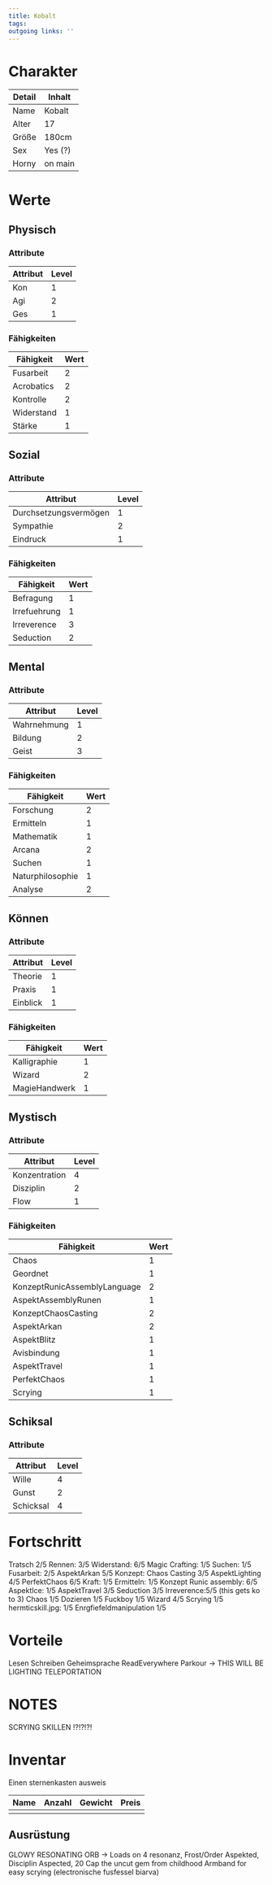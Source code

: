 ```yaml
---
title: Kobalt  
tags:   
outgoing links: ''  
---
```

# Charakter
|Detail|Inhalt|
|-|-|
|Name | Kobalt|
|Alter | 17 |
|Größe|180cm|
|Sex|Yes (?)|
|Horny|on main|

# Werte
## Physisch
### Attribute
|Attribut|Level|
|-|-|
| Kon | 1 |
| Agi | 2 |
| Ges | 1 |

### Fähigkeiten
|Fähigkeit|Wert|
|-|-|
|Fusarbeit|2|
|Acrobatics|2|
|Kontrolle|2|
|Widerstand|1|
|Stärke|1|

## Sozial
### Attribute 
|Attribut|Level|
|-|-|
| Durchsetzungsvermögen | 1 |
| Sympathie | 2 |
| Eindruck | 1 |


### Fähigkeiten
|Fähigkeit|Wert|
|-|-|
|Befragung|1|
|Irrefuehrung|1|
|Irreverence| 3 |
| Seduction | 2 | 

## Mental
### Attribute 
|Attribut|Level|
|-|-|
| Wahrnehmung | 1 |
| Bildung | 2 |
| Geist | 3 |


### Fähigkeiten
|Fähigkeit|Wert|
|-|-|
|Forschung|2|
|Ermitteln|1|
|Mathematik|1|
|Arcana|2|
|Suchen|1|
|Naturphilosophie|1|
|Analyse|2|


## Können
### Attribute 
|Attribut|Level|
|-|-|
| Theorie | 1 |
| Praxis | 1 |
| Einblick | 1 |


### Fähigkeiten
|Fähigkeit|Wert|
|-|-|
|Kalligraphie|1|
|Wizard|2|
|MagieHandwerk|1|

## Mystisch
### Attribute 
|Attribut|Level|
|-|-|
| Konzentration | 4 |
| Disziplin | 2 |
| Flow | 1 |

### Fähigkeiten
|Fähigkeit|Wert|
|-|-|
|Chaos|1|
|Geordnet|1|
| KonzeptRunicAssemblyLanguage | 2 |
| AspektAssemblyRunen | 1 |
| KonzeptChaosCasting | 2 |
| AspektArkan | 2 |
| AspektBlitz | 1 |
| Avisbindung | 1 |
| AspektTravel | 1 |
| PerfektChaos | 1 | 
| Scrying | 1 | 

## Schiksal
### Attribute 
|Attribut|Level|
|-|-|
| Wille | 4 |
| Gunst | 2 |
| Schicksal | 4 |


# Fortschritt
Tratsch 2/5
Rennen: 3/5
Widerstand: 6/5
Magic Crafting: 1/5
Suchen: 1/5
Fusarbeit: 2/5
AspektArkan 5/5
Konzept: Chaos Casting 3/5
AspektLighting 4/5
PerfektChaos 6/5
Kraft: 1/5
Ermitteln: 1/5
Konzept Runic assembly: 6/5
AspektIce: 1/5
AspektTravel 3/5
Seduction 3/5
Irreverence:5/5 (this gets ko to 3)
Chaos 1/5
Dozieren 1/5
Fuckboy 1/5
Wizard 4/5
Scrying 1/5
hermticskill.jpg: 1/5
Enrgfiefeldmanipulation 1/5

# Vorteile
Lesen
Schreiben
Geheimsprache
ReadEverywhere
Parkour
-> THIS WILL BE LIGHTING TELEPORTATION

# NOTES
SCRYING SKILLEN !?!?!?!


# Inventar

Einen sternenkasten ausweis

|Name|Anzahl|Gewicht|Preis|
|---|---|---|---|
|||||

## Ausrüstung

GLOWY RESONATING ORB  -> Loads on 4 resonanz, Frost/Order Aspekted, Disciplin Aspected, 20 Cap
the uncut gem from childhood
Armband for easy scrying (electronische fusfessel biarva)